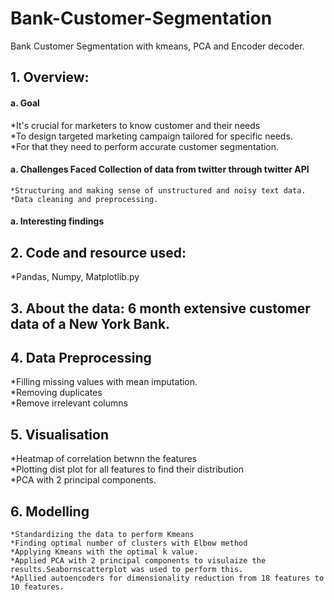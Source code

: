 # Bank-Customer-Segmentation
Bank Customer Segmentation with kmeans, PCA and Encoder decoder.

## 1. Overview:					
#### a. Goal
  *It's crucial for marketers to know customer and their needs				
	*To design targeted marketing campaign tailored for specific needs.				
	*For that they need to perform accurate customer segmentation.				
					

#### a. Challenges Faced	Collection of data from twitter through twitter API				
	*Structuring and making sense of unstructured and noisy text data.				
	*Data cleaning and preprocessing.				
					
#### a. Interesting findings					
					
					
					
					
					
					
## 2. Code and resource used:	
  *Pandas, Numpy, Matplotlib.py				
					
## 3. About the data:	6 month extensive customer data of a New York Bank.				
					
					
## 4. Data Preprocessing	
  *Filling missing values with mean imputation.				
	*Removing duplicates				
	*Remove irrelevant columns				
					
## 5. Visualisation
  *Heatmap of correlation betwnn the features				
	*Plotting dist plot for all features to find their distribution				
	*PCA with 2 principal components.				
					
## 6. Modelling
 	*Standardizing the data to perform Kmeans				
	*Finding optimal number of clusters with Elbow method				
	*Applying Kmeans with the optimal k value.				
	*Applied PCA with 2 principal components to visulaize the results.Seabornscatterplot was used to perform this.				
	*Apllied autoencoders for dimensionality reduction from 18 features to 10 features.				
					
					
					
					
					
